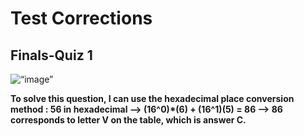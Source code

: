 # Test Corrections

## Finals-Quiz 1 

<img width=“400” alt=“image” src="https://user-images.githubusercontent.com/32562016/164803145-a5f5e390-b535-4189-8f97-f03e1d383c29.png">

                                                                                                                                        
**To solve this question, I can use the hexadecimal place conversion method : 56 in hexadecimal --> (16^0)*(6) + (16^1)(5) = 86 --> 86 corresponds to letter V on the table, which is answer C.**
